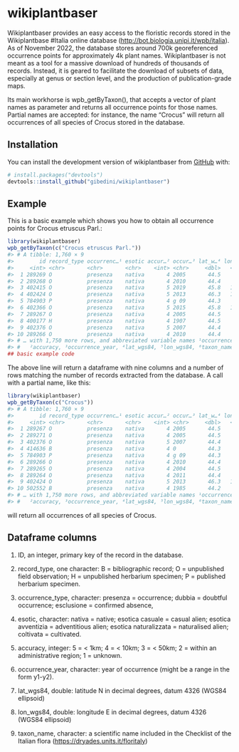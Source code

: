 
<!-- README.md is generated from README.Rmd. Please edit that file -->

# wikiplantbaser

<!-- badges: start -->

<!-- badges: end -->

Wikiplantbaser provides an easy access to the floristic records stored
in the Wikiplantbase \#Italia online database
(<http://bot.biologia.unipi.it/wpb/italia>). As of November 2022, the
database stores around 700k georeferenced occurrence points for
approximately 4k plant names. Wikiplantbaser is not meant as a tool for
a massive download of hundreds of thousands of records. Instead, it is
geared to facilitate the download of subsets of data, especially at
genus or section level, and the production of publication-grade maps.

Its main workhorse is wpb\_getByTaxon(), that accepts a vector of plant
names as parameter and returns all occurrence points for those names.
Partial names are accepted: for instance, the name “Crocus” will return
all occurrences of all species of Crocus stored in the database.

## Installation

You can install the development version of wikiplantbaser from
[GitHub](https://github.com/) with:

``` r
# install.packages("devtools")
devtools::install_github("gibedini/wikiplantbaser")
```

## Example

This is a basic example which shows you how to obtain all occurrence
points for Crocus etruscus Parl.:

``` r
library(wikiplantbaser)
wpb_getByTaxon(c("Crocus etruscus Parl."))
#> # A tibble: 1,760 × 9
#>        id record_type occurrenc…¹ esotic accur…² occur…³ lat_w…⁴ lon_w…⁵ taxon…⁶
#>     <int> <chr>       <chr>       <chr>    <int> <chr>     <dbl>   <dbl> <chr>  
#>  1 289269 O           presenza    nativa       4 2005       44.5    9.01 Crocus…
#>  2 289268 O           presenza    nativa       4 2010       44.4    8.73 Crocus…
#>  3 402415 O           presenza    nativa       5 2019       45.8   10.9  Crocus…
#>  4 402424 O           presenza    nativa       5 2013       46.3   12.9  Crocus…
#>  5 784903 P           presenza    nativa       4 g 09       44.3    7.96 Crocus…
#>  6 402366 O           presenza    nativa       5 2015       45.8   10.9  Crocus…
#>  7 289267 O           presenza    nativa       4 2005       44.5    9.03 Crocus…
#>  8 400177 H           presenza    nativa       4 1907       44.5    9.49 Crocus…
#>  9 402376 O           presenza    nativa       5 2007       44.4    6.90 Crocus…
#> 10 289266 O           presenza    nativa       4 2010       44.4    9.21 Crocus…
#> # … with 1,750 more rows, and abbreviated variable names ¹​occurrence_type,
#> #   ²​accuracy, ³​occurrence_year, ⁴​lat_wgs84, ⁵​lon_wgs84, ⁶​taxon_name
## basic example code
```

The above line will return a dataframe with nine columns and a number of
rows matching the number of records extracted from the database. A call
with a partial name, like this:

``` r
library(wikiplantbaser)
wpb_getByTaxon(c("Crocus"))
#> # A tibble: 1,760 × 9
#>        id record_type occurrenc…¹ esotic accur…² occur…³ lat_w…⁴ lon_w…⁵ taxon…⁶
#>     <int> <chr>       <chr>       <chr>    <int> <chr>     <dbl>   <dbl> <chr>  
#>  1 289267 O           presenza    nativa       4 2005       44.5    9.03 Crocus…
#>  2 289271 O           presenza    nativa       4 2005       44.5    9.44 Crocus…
#>  3 402376 O           presenza    nativa       5 2007       44.4    6.90 Crocus…
#>  4 414636 B           presenza    nativa       4 0          44.3    9.85 Crocus…
#>  5 784903 P           presenza    nativa       4 g 09       44.3    7.96 Crocus…
#>  6 289266 O           presenza    nativa       4 2010       44.4    9.21 Crocus…
#>  7 289265 O           presenza    nativa       4 2004       44.5    9.02 Crocus…
#>  8 289264 O           presenza    nativa       4 2011       44.4    9.03 Crocus…
#>  9 402424 O           presenza    nativa       5 2013       46.3   12.9  Crocus…
#> 10 502552 B           presenza    nativa       4 1985       44.2    7.93 Crocus…
#> # … with 1,750 more rows, and abbreviated variable names ¹​occurrence_type,
#> #   ²​accuracy, ³​occurrence_year, ⁴​lat_wgs84, ⁵​lon_wgs84, ⁶​taxon_name
```

will return all occurrences of all species of Crocus.

## Dataframe columns

1.  ID, an integer, primary key of the record in the database.

2.  record\_type, one character: B = bibliographic record; O =
    unpublished field observation; H = unpublished herbarium specimen; P
    = published herbarium specimen.

3.  occurrence\_type, character: presenza = occurrence; dubbia =
    doubtful occurrence; esclusione = confirmed absence,

4.  esotic, character: nativa = native; esotica casuale = casual alien;
    esotica avventizia = adventitious alien; esotica naturalizzata =
    naturalised alien; coltivata = cultivated.

5.  accuracy, integer: 5 = \< 1km; 4 = \< 10km; 3 = \< 50km; 2 = within
    an administrative region; 1 = unknown.

6.  occurrence\_year, character: year of occurrence (might be a range in
    the form y1-y2).

7.  lat\_wgs84, double: latitude N in decimal degrees, datum 4326 (WGS84
    ellipsoid)

8.  lon\_wgs84, double: longitude E in decimal degrees, datum 4326
    (WGS84 ellipsoid)

9.  taxon\_name, character: a scientific name included in the Checklist
    of the Italian flora (<https://dryades.units.it/floritaly>)
